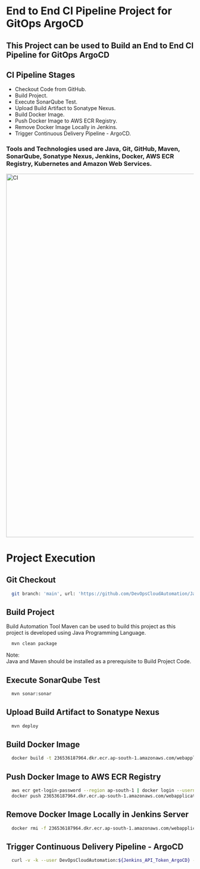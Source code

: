
# End to End CI Pipeline Project for GitOps ArgoCD

## This Project can be used to Build an End to End CI Pipeline for GitOps ArgoCD

## CI Pipeline Stages

- Checkout Code from GitHub.
- Build Project.
- Execute SonarQube Test.
- Upload Build Artifact to Sonatype Nexus.
- Build Docker Image.
- Push Docker Image to AWS ECR Registry.
- Remove Docker Image Locally in Jenkins.
- Trigger Continuous Delivery Pipeline - ArgoCD.

### Tools and Technologies used are Java, Git, GitHub, Maven, SonarQube, Sonatype Nexus, Jenkins, Docker, AWS ECR Registry, Kubernetes and Amazon Web Services.

<img width="978" alt="CI" src="https://github.com/DevOpsCloudAutomation/GitHub/assets/123757746/0e8dacfe-5246-4f56-9b91-9d8f0f365b89">

# Project Execution
## Git Checkout
```bash
  git branch: 'main', url: 'https://github.com/DevOpsCloudAutomation/JavaMavenApplication_Argo_CD.git'
```

## Build Project

Build Automation Tool Maven can be used to build this project as this project is developed using Java Programming Language.

```bash
  mvn clean package
```
Note:  
Java and Maven should be installed as a prerequisite to Build Project Code.

## Execute SonarQube Test
```bash
  mvn sonar:sonar
```

## Upload Build Artifact to Sonatype Nexus
```bash
  mvn deploy
```

## Build Docker Image
```bash
  docker build -t 236536187964.dkr.ecr.ap-south-1.amazonaws.com/webapplication-argocd:${buildNumber} .
```

## Push Docker Image to AWS ECR Registry
```bash
  aws ecr get-login-password --region ap-south-1 | docker login --username AWS --password-stdin 236536187964.dkr.ecr.ap-south-1.amazonaws.com
  docker push 236536187964.dkr.ecr.ap-south-1.amazonaws.com/webapplication-argocd:${buildNumber}
```

## Remove Docker Image Locally in Jenkins Server
```bash
  docker rmi -f 236536187964.dkr.ecr.ap-south-1.amazonaws.com/webapplication-argocd:${buildNumber}
```

## Trigger Continuous Delivery Pipeline - ArgoCD
```bash
  curl -v -k --user DevOpsCloudAutomation:${Jenkins_API_Token_ArgoCD} -X POST -H 'cache-control: no-cache' -H 'content-type: application/x-www-form-urlencoded' --data 'buildNumber=${buildNumber}' 'ec2-15-207-114-187.ap-south-1.compute.amazonaws.com:8080/job/CD_Pipeline/buildWithParameters?token=GitOps_ArgoCD'
```